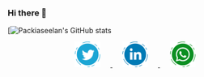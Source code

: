 ### Hi there 👋

[![Packiaseelan's GitHub stats](https://github-readme-stats.vercel.app/api?username=packiaseelan)



<p align="center">
  <a href="https://twitter.com/packiaseelan14">
    <img width="50" hspace="20" src="https://raw.githubusercontent.com/Packiaseelan/Packiaseelan/main/images/twitter_ic.png" alt="Twitter" />
  </a>
  <a href="https://www.linkedin.com/in/packiaseelan14">
    <img width="50" hspace="20" src="https://raw.githubusercontent.com/Packiaseelan/Packiaseelan/main/images/linkedin_ic.png" alt="LinkedIn" />
  </a>
  <a href="https://wa.me/919626449468">
    <img width="50" hspace="20" src="https://raw.githubusercontent.com/Packiaseelan/Packiaseelan/main/images/whatsapp_ic.png" alt="WhatsApp" />
  </a>
</p>

<!--
**Packiaseelan/Packiaseelan** is a ✨ _special_ ✨ repository because its `README.md` (this file) appears on your GitHub profile.

Here are some ideas to get you started:

- 🔭 I’m currently working on ...
- 🌱 I’m currently learning ...
- 👯 I’m looking to collaborate on ...
- 🤔 I’m looking for help with ...
- 💬 Ask me about ...
- 📫 How to reach me: ...
- 😄 Pronouns: ...
- ⚡ Fun fact: ...
-->
